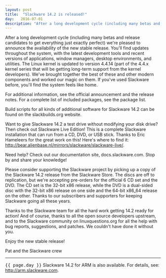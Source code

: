```yaml
---
layout: post
title:  "Slackware 14.2 is released!"
day:   2016-07-01
description: "After a long development cycle (including many betas and release candidates to get everything just exactly perfect) we're pleased to announce the availability of the new stable release."
---
```


After a long development cycle (including many betas and release candidates to get everything just exactly perfect) we're pleased to announce the availability of the new stable release. You'll find updates throughout the system, with the latest development tools and recent versions of applications, window managers, desktop environments, and utilities. The Linux kernel is updated to version 4.4.14 (part of the 4.4.x kernel series that will be getting long-term support from the kernel developers). We've brought together the best of these and other modern components and worked our magic on them. If you've used Slackware before, you'll find the system feels like home.

For additional information, see the official announcement and the release notes. For a complete list of included packages, see the package list.

Build scripts for all kinds of additional software for Slackware 14.2 can be found on the slackbuilds.org website.

Want to give Slackware 14.2 a test drive without modifying your disk drive? Then check out Slackware Live Edition! This is a complete Slackware installation that can run from a CD, DVD, or USB stick. Thanks to Eric Hameleers for the great work on this! Here's where to find it: http://bear.alienbase.nl/mirrors/slackware/slackware-live/.

Need help? Check out our documentation site, docs.slackware.com. Stop by and share your knowledge!

Please consider supporting the Slackware project by picking up a copy of the Slackware 14.2 release from the Slackware Store. The discs are off to replication, but we're accepting pre-orders for the official 6 CD set and the DVD. The CD set is the 32-bit x86 release, while the DVD is a dual-sided disc with the 32-bit x86 release on one side and the 64-bit x86_64 release on the other. Thanks to our subscribers and supporters for keeping Slackware going all these years.

Thanks to the Slackware team for all the hard work getting 14.2 ready for action! And of course, thanks to all the open source developers upstream, and to the Slackware community on linuxquestions.org for all the help with bug reports, suggestions, and patches. We couldn't have done it without you.

Enjoy the new stable release!

Pat and the Slackware crew

---

<kbd>{{ page.day }}</kbd> Slackware 14.2 for ARM is also available. For details, see: http://arm.slackware.com.